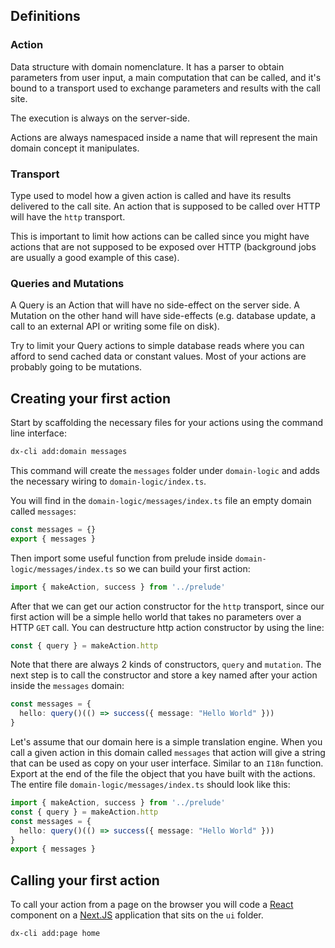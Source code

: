 ## Definitions

### Action

Data structure with domain nomenclature. It has a parser to obtain parameters from user input, a main computation that can be called, and it's bound to a transport used to exchange parameters and results with the call site.

The execution is always on the server-side.

Actions are always namespaced inside a name that will represent the main domain concept it manipulates.

### Transport

Type used to model how a given action is called and have its results delivered to the call site. An action that is supposed to be called over HTTP will have the `http` transport.

This is important to limit how actions can be called since you might have actions that are not supposed to be exposed over HTTP (background jobs are usually a good example of this case).

### Queries and Mutations

A Query is an Action that will have no side-effect on the server side. A Mutation on the other hand will have side-effects (e.g. database update, a call to an external API or writing some file on disk).

Try to limit your Query actions to simple database reads where you can afford to send cached data or constant values. Most of your actions are probably going to be mutations.

## Creating your first action

Start by scaffolding the necessary files for your actions using the command line interface:

```bash
dx-cli add:domain messages
```

This command will create the `messages` folder under `domain-logic` and adds the necessary wiring to `domain-logic/index.ts`.

You will find in the `domain-logic/messages/index.ts` file an empty domain called `messages`:
```ts
const messages = {}
export { messages }
```

Then import some useful function from prelude inside `domain-logic/messages/index.ts` so we can build your first action:

```ts
import { makeAction, success } from '../prelude'
```

After that we can get our action constructor for the `http` transport, since our first action will be a simple hello world that takes no parameters over a HTTP `GET` call.
You can destructure http action constructor by using the line:

```ts
const { query } = makeAction.http
```

Note that there are always 2 kinds of constructors, `query` and `mutation`.
The next step is to call the constructor and store a key named after your action inside the `messages` domain:

```ts
const messages = {
  hello: query()(() => success({ message: "Hello World" }))
}
```

Let's assume that our domain here is a simple translation engine. When you call a given action in this domain called `messages` that action will give a string that can be used as copy on your user interface. Similar to an `I18n` function.
Export at the end of the file the object that you have built with the actions.
The entire file `domain-logic/messages/index.ts` should look like this:

```ts
import { makeAction, success } from '../prelude'
const { query } = makeAction.http
const messages = {
  hello: query()(() => success({ message: "Hello World" }))
}
export { messages }
```

## Calling your first action

To call your action from a page on the browser you will code a [React](https://reactjs.org) component on a [Next.JS](https://nextjs.org) application that sits on the `ui` folder.

```bash
dx-cli add:page home
```

